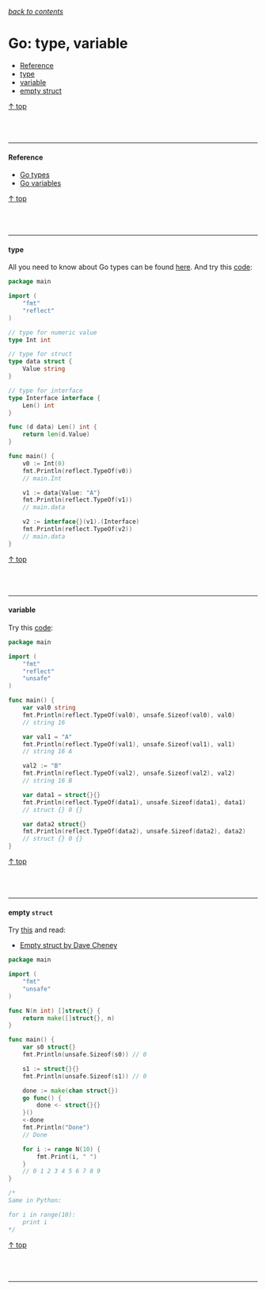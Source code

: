 [*back to contents*](https://github.com/gyuho/learn#contents)
<br>

# Go: type, variable

- [Reference](#reference)
- [type](#type)
- [variable](#variable)
- [empty struct](#empty-struct)

[↑ top](#go-type-variable)
<br><br><br><br>
<hr>






#### Reference

- [Go types](https://golang.org/ref/spec#Types)
- [Go variables](https://golang.org/ref/spec#Variables)

[↑ top](#go-type-variable)
<br><br><br><br>
<hr>








#### type

All you need to know about Go types can be found [here](https://golang.org/ref/spec#Types).
And try this [code](http://play.golang.org/p/u5Wix-5z2b):

```go
package main

import (
	"fmt"
	"reflect"
)

// type for numeric value
type Int int

// type for struct
type data struct {
	Value string
}

// type for interface
type Interface interface {
	Len() int
}

func (d data) Len() int {
	return len(d.Value)
}

func main() {
	v0 := Int(0)
	fmt.Println(reflect.TypeOf(v0))
	// main.Int

	v1 := data{Value: "A"}
	fmt.Println(reflect.TypeOf(v1))
	// main.data

	v2 := interface{}(v1).(Interface)
	fmt.Println(reflect.TypeOf(v2))
	// main.data
}
```

[↑ top](#go-type-variable)
<br><br><br><br>
<hr>









#### variable

Try this [code](http://play.golang.org/p/Sd20zM3Lmq):

```go
package main

import (
	"fmt"
	"reflect"
	"unsafe"
)

func main() {
	var val0 string
	fmt.Println(reflect.TypeOf(val0), unsafe.Sizeof(val0), val0)
	// string 16

	var val1 = "A"
	fmt.Println(reflect.TypeOf(val1), unsafe.Sizeof(val1), val1)
	// string 16 A

	val2 := "B"
	fmt.Println(reflect.TypeOf(val2), unsafe.Sizeof(val2), val2)
	// string 16 B

	var data1 = struct{}{}
	fmt.Println(reflect.TypeOf(data1), unsafe.Sizeof(data1), data1)
	// struct {} 0 {}

	var data2 struct{}
	fmt.Println(reflect.TypeOf(data2), unsafe.Sizeof(data2), data2)
	// struct {} 0 {}
}
```

[↑ top](#go-type-variable)
<br><br><br><br>
<hr>







#### empty `struct`

Try [this](http://play.golang.org/p/4B9GnIy-FX)
and read:

- [Empty struct by Dave Cheney](http://dave.cheney.net/2014/03/25/the-empty-struct)


```go
package main

import (
	"fmt"
	"unsafe"
)

func N(n int) []struct{} {
	return make([]struct{}, n)
}

func main() {
	var s0 struct{}
	fmt.Println(unsafe.Sizeof(s0)) // 0

	s1 := struct{}{}
	fmt.Println(unsafe.Sizeof(s1)) // 0

	done := make(chan struct{})
	go func() {
		done <- struct{}{}
	}()
	<-done
	fmt.Println("Done")
	// Done

	for i := range N(10) {
		fmt.Print(i, " ")
	}
	// 0 1 2 3 4 5 6 7 8 9
}

/*
Same in Python:

for i in range(10):
    print i
*/
```

[↑ top](#go-type-variable)
<br><br><br><br>
<hr>
